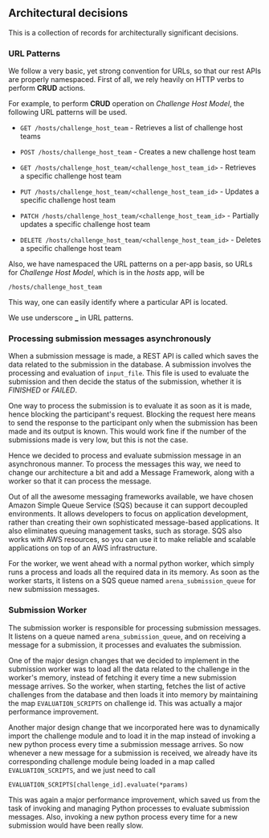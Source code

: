 ## Architectural decisions

This is a collection of records for architecturally significant decisions.

### URL Patterns

We follow a very basic, yet strong convention for URLs, so that our rest APIs are properly namespaced. First of all, we rely heavily on HTTP verbs to perform **CRUD** actions.

For example, to perform **CRUD** operation on _Challenge Host Model_, the following URL patterns will be used.

- `GET /hosts/challenge_host_team` - Retrieves a list of challenge host teams

- `POST /hosts/challenge_host_team` - Creates a new challenge host team

- `GET /hosts/challenge_host_team/<challenge_host_team_id>` - Retrieves a specific challenge host team

- `PUT /hosts/challenge_host_team/<challenge_host_team_id>` - Updates a specific challenge host team

- `PATCH /hosts/challenge_host_team/<challenge_host_team_id>` - Partially updates a specific challenge host team

- `DELETE /hosts/challenge_host_team/<challenge_host_team_id>` - Deletes a specific challenge host team

Also, we have namespaced the URL patterns on a per-app basis, so URLs for _Challenge Host Model_, which is in the _hosts_ app, will be

```
/hosts/challenge_host_team
```

This way, one can easily identify where a particular API is located.

We use underscore **\_** in URL patterns.

### Processing submission messages asynchronously

When a submission message is made, a REST API is called which saves the data related to the submission in the database. A submission involves the processing and evaluation of `input_file`. This file is used to evaluate the submission and then decide the status of the submission, whether it is _FINISHED_ or _FAILED_.

One way to process the submission is to evaluate it as soon as it is made, hence blocking the participant's request. Blocking the request here means to send the response to the participant only when the submission has been made and its output is known. This would work fine if the number of the submissions made is very low, but this is not the case.

Hence we decided to process and evaluate submission message in an asynchronous manner. To process the messages this way, we need to change our architecture a bit and add a Message Framework, along with a worker so that it can process the message.

Out of all the awesome messaging frameworks available, we have chosen Amazon Simple Queue Service (SQS) because it can support decoupled environments. It allows developers to focus on application development, rather than creating their own sophisticated message-based applications. It also eliminates queuing management tasks, such as storage. SQS also works with AWS resources, so you can use it to make reliable and scalable applications on top of an AWS infrastructure.

For the worker, we went ahead with a normal python worker, which simply runs a process and loads all the required data in its memory. As soon as the worker starts, it listens on a SQS queue named `arena_submission_queue` for new submission messages.

### Submission Worker

The submission worker is responsible for processing submission messages. It listens on a queue named `arena_submission_queue`, and on receiving a message for a submission, it processes and evaluates the submission.

One of the major design changes that we decided to implement in the submission worker was to load all the data related to the challenge in the worker's memory, instead of fetching it every time a new submission message arrives. So the worker, when starting, fetches the list of active challenges from the database and then loads it into memory by maintaining the map `EVALUATION_SCRIPTS` on challenge id. This was actually a major performance improvement.

Another major design change that we incorporated here was to dynamically import the challenge module and to load it in the map instead of invoking a new python process every time a submission message arrives. So now whenever a new message for a submission is received, we already have its corresponding challenge module being loaded in a map called `EVALUATION_SCRIPTS`, and we just need to call

```
EVALUATION_SCRIPTS[challenge_id].evaluate(*params)
```

This was again a major performance improvement, which saved us from the task of invoking and managing Python processes to evaluate submission messages. Also, invoking a new python process every time for a new submission would have been really slow.
